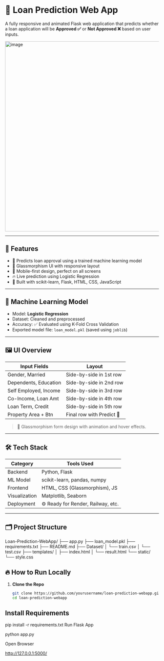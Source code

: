 # 🏦 Loan Prediction Web App

A fully responsive and animated Flask web application that predicts whether a loan application will be **Approved ✅** or **Not Approved ❌** based on user inputs.

<img width="1309" height="620" alt="image" src="https://github.com/user-attachments/assets/beb7308d-5f3f-4953-9070-bea6b798a24f" />


---

## 🚀 Features

- 🎯 Predicts loan approval using a trained machine learning model
- 🎨 Glassmorphism UI with responsive layout
- 📱 Mobile-first design, perfect on all screens
- 🔥 Live prediction using Logistic Regression
- 🧠 Built with scikit-learn, Flask, HTML, CSS, JavaScript

---

## 🧠 Machine Learning Model

- Model: **Logistic Regression**
- Dataset: Cleaned and preprocessed 
- Accuracy: ✅ Evaluated using K-Fold Cross Validation
- Exported model file: `loan_model.pkl` (saved using `joblib`)

---

## 🖼️ UI Overview

| Input Fields          | Layout                      |
|-----------------------|-----------------------------|
| Gender, Married       | Side-by-side in 1st row     |
| Dependents, Education | Side-by-side in 2nd row     |
| Self Employed, Income | Side-by-side in 3rd row     |
| Co-Income, Loan Amt   | Side-by-side in 4th row     |
| Loan Term, Credit     | Side-by-side in 5th row     |
| Property Area + Btn   | Final row with Predict 🔮   |

> 💎 Glassmorphism form design with animation and hover effects.

---

## 🛠 Tech Stack

| Category      | Tools Used                          |
|---------------|-------------------------------------|
| Backend       | Python, Flask                       |
| ML Model      | scikit-learn, pandas, numpy         |
| Frontend      | HTML, CSS (Glassmorphism), JS       |
| Visualization | Matplotlib, Seaborn                 |
| Deployment    | ⚙️ Ready for Render, Railway, etc.  |

---

## 🗂️ Project Structure
Loan-Prediction-WebApp/
├── app.py
├── loan_model.pkl
├── requirements.txt
├── README.md
├── Dataset/
│   └── train.csv
│   └── test.csv
├── templates/
│   ├── index.html
│   └── result.html
└── static/
    └── style.css







## 🔥 How to Run Locally

1. **Clone the Repo**
   ```bash
   git clone https://github.com/yourusername/loan-prediction-webapp.git
   cd loan-prediction-webapp


## Install Requirements
pip install -r requirements.txt
Run Flask App

python app.py

Open Browser

http://127.0.0.1:5000/

